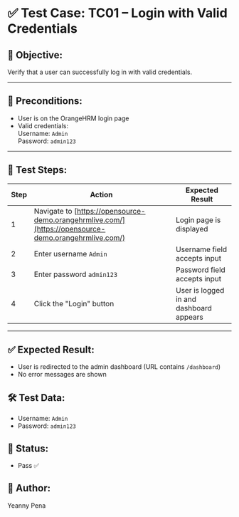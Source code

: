 # ✅ Test Case: TC01 – Login with Valid Credentials

## 🔹 Objective:
Verify that a user can successfully log in with valid credentials.

---

## 🧾 Preconditions:
- User is on the OrangeHRM login page
- Valid credentials:  
  Username: `Admin`  
  Password: `admin123`

---

## 🧪 Test Steps:

| Step | Action                                     | Expected Result                            |
|------|--------------------------------------------|---------------------------------------------|
| 1    | Navigate to [https://opensource-demo.orangehrmlive.com/](https://opensource-demo.orangehrmlive.com/) | Login page is displayed                    |
| 2    | Enter username `Admin`                     | Username field accepts input                |
| 3    | Enter password `admin123`                  | Password field accepts input                |
| 4    | Click the "Login" button                   | User is logged in and dashboard appears     |

---

## ✅ Expected Result:
- User is redirected to the admin dashboard (URL contains `/dashboard`)
- No error messages are shown

## 🛠️ Test Data:
- Username: `Admin`
- Password: `admin123`

## 📌 Status:
- Pass ✅ 

## 📅 Author:
Yeanny Pena
